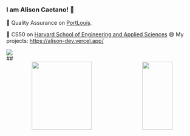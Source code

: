 ### I am Alison Caetano! 👋

 🌱 Quality Assurance on <a href="https://www.portlouis.inf.br/">PortLouis</a>.
 
 🌱 CS50 on <a href="https://pll.harvard.edu/course/cs50-introduction-computer-science">Harvard School of Engineering and Applied Sciences</a>
 😄 My projects: https://alison-dev.vercel.app/

<div> 
 <a href="https://www.linkedin.com/in/alisoncaetano" target="_blank"><img src="https://img.shields.io/badge/-LinkedIn-%230077B5?style=for-the-badge&logo=linkedin&logoColor=white" target="_blank"></a> 
  
</div>
##

<div align="center">
  <a style="display: flex;justify-content: space-around;" href="https://github.com/AlizonCaetano">
  <img height="180em" width="56%" src="https://github-readme-stats.vercel.app/api?username=AlizonCaetano&show_icons=true&theme=dracula&include_all_commits=true&count_private=true"/>
  <img height="180em" width="40%" src="https://github-readme-stats.vercel.app/api/top-langs/?username=AlizonCaetano&layout=donut&theme=dracula"/>
</div>

##
 

